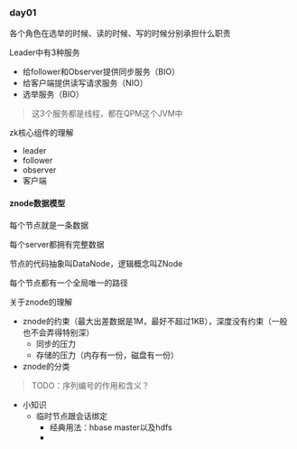 
### day01

各个角色在选举的时候、读的时候、写的时候分别承担什么职责


Leader中有3种服务
- 给follower和Observer提供同步服务（BIO）
- 给客户端提供读写请求服务（NIO）
- 选举服务（BIO）
> 这3个服务都是线程，都在QPM这个JVM中

zk核心组件的理解
- leader
- follower
- observer
- 客户端


#### znode数据模型

每个节点就是一条数据

每个server都拥有完整数据

节点的代码抽象叫DataNode，逻辑概念叫ZNode

每个节点都有一个全局唯一的路径

关于znode的理解
- znode的约束（最大出差数据是1M，最好不超过1KB），深度没有约束（一般也不会弄得特别深）
  - 同步的压力
  - 存储的压力（内存有一份，磁盘有一份）
- znode的分类
> TODO：序列编号的作用和含义？
- 小知识
  - 临时节点跟会话绑定
    - 经典用法：hbase master以及hdfs
    - 